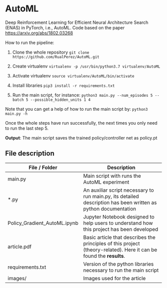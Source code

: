 # AutoML
Deep Reinforcement Learning for Efficient Neural Architecture Search (ENAS) in PyTorch, i.e., AutoML. Code based on the paper https://arxiv.org/abs/1802.03268

How to run the pipeline:

1) Clone the whole repository
```git clone https://github.com/RualPerez/AutoML.git```

2) Create virtualenv
```virtualenv -p /usr/bin/python3.7 virtualenv/AutoML```

3) Activate virtualenv
```source virtualenv/AutoML/bin/activate```

4) Install libraries
```pip3 install -r requirements.txt```

5) Run the main script, for instance:
```python3 main.py --num_episodes 5 --batch 5 --possible_hidden_units 1 4```

Note that you can get a help of how to run the main script by:
```python3 main.py -h```

Once the whole steps have run successfully, the next times you only need to run the last step 5. 

**Output**: The main script saves the trained policy/controller net as policy.pt

## File description

| File / Folder | Description |
| ----------- | ----------- |
| main.py | Main script with runs the AutoML experiment |
| *.py | An auxiliar script necessary to run main.py, its detailed description has been written as python documentation  |
| Policy_Gradient_AutoML.ipynb | Jupyter Notebook designed to help users to understand how this project has been developed |
| article.pdf | Basic article that describes the principles of this project (theory-related). Here it can be found the **results**. |
| requirements.txt | Version of the python libraries necessary to run the main script  |
| images/ | Images used for the article |




